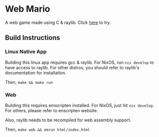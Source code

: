 # Web Mario
A web game made using C & raylib. Click [here](https://anhphan156.github.io/WebMario/game/) to try.

## Build Instructions

### Linux Native App

Building this linux app requires gcc & raylib. For NixOS, run `nix develop` to have access to raylib. For other distros, you should refer to raylib's documentation for installation.

Then, `make && make run`

### Web

Building this requires emscripten installed. For NixOS, just hit `nix develop`. For others, please refer to enscripten website.

Also, raylib needs to be recompiled for web assembly support.

Then, `make web && emrun html/index.html`
